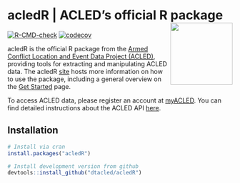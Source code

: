 
<!-- README.md is generated from README.Rmd. Please edit that file -->

# acledR \| ACLED’s official R package <a href='https://dtacled.github.io/acledR/'><img src='man/figures/logo.png' align="right" height="139" /></a>

<!-- badges: start -->

[![R-CMD-check](https://github.com/dtacled/acledR/actions/workflows/R-CMD-check.yaml/badge.svg)](https://github.com/dtacled/acledR/actions/workflows/R-CMD-check.yaml)
[![codecov](https://codecov.io/gh/ACLED/acledR/graph/badge.svg?token=TDJodXhEvx)](https://app.codecov.io/gh/ACLED/acledR)
<!-- badges: end -->

acledR is the official R package from the [Armed Conflict Location and
Event Data Project (ACLED)](https://acleddata.com/), providing tools for
extracting and manipulating ACLED data. The acledR
[site](https://dtacled.github.io/acledR/) hosts more information on how
to use the package, including a general overview on the [Get
Started](https://dtacled.github.io/acledR/articles/get_started.html)
page.

To access ACLED data, please register an account at
[myACLED](https://acleddata.com/myacled). You can find detailed
instructions about the ACLED API
[here](https://acleddata.com/api-documentation/).

## Installation

``` r
# Install via cran
install.packages("acledR")

# Install development version from github
devtools::install_github("dtacled/acledR")
```

